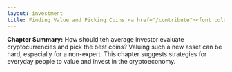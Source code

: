 ```yaml
---
layout: investment
title: Finding Value and Picking Coins <a href="/contribute"><font color="grey" size="4">(Soliciting Contributions)</font></a>
---
```


<b>Chapter Summary:</b> How should teh average investor evaluate cryptocurrencies and pick the best coins? Valuing such a new asset can be hard, especially for a non-expert. This chapter suggests strategies for everyday people to value and invest in the cryptoeconomy.